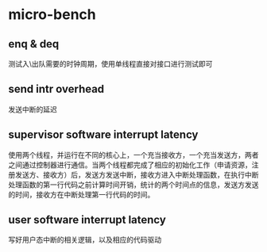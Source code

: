 # micro-bench

## enq & deq

测试入\出队需要的时钟周期，使用单线程直接对接口进行测试即可

## send intr overhead

发送中断的延迟

## supervisor software interrupt latency

使用两个线程，并运行在不同的核心上，一个充当接收方，一个充当发送方，两者之间通过控制器进行通信。当两个线程都完成了相应的初始化工作（申请资源，注册发送方、接收方）后，发送方发送中断，接收方进入中断处理函数，在执行中断处理函数的第一行代码之前计算时间开销，统计的两个时间点的信息，发送方发送的时间，接收方在中断处理第一行代码的时间。

## user software interrupt latency

写好用户态中断的相关逻辑，以及相应的代码驱动
